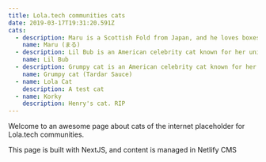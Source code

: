 ```yaml
---
title: Lola.tech communities cats
date: 2019-03-17T19:31:20.591Z
cats:
  - description: Maru is a Scottish Fold from Japan, and he loves boxes.
    name: Maru (まる)
  - description: Lil Bub is an American celebrity cat known for her unique appearance.
    name: Lil Bub
  - description: Grumpy cat is an American celebrity cat known for her grumpy appearance.
    name: Grumpy cat (Tardar Sauce)
  - name: Lola Cat
    description: A test cat
  - name: Korky
    description: Henry's cat. RIP
---
```


Welcome to an awesome page about cats of the internet placeholder for Lola.tech communities.

This page is built with NextJS, and content is managed in Netlify CMS
